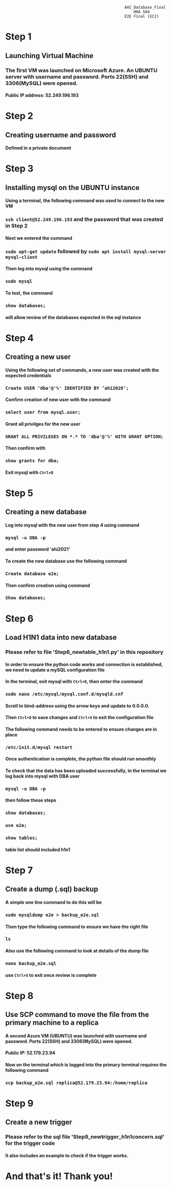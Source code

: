                                                         AHI_Database_Final
                                                            HHA 504 
                                                        E2E Final (EC2)
# Step 1
## Launching Virtual Machine 
### The first VM was launched on Microsoft Azure. An UBUNTU server with username and password. Ports 22(SSH) and 3306(MySQL) were opened.
#### Public IP address: 52.249.196.193

# Step 2
## Creating username and password 
#### Defined in a private document

# Step 3
## Installing mysql on the UBUNTU instance
#### Using a terminal, the following command was used to connect to the new VM
### `ssh client@52.249.196.193` and the password that was created in Step 2
#### Next we entered the command 
### `sudo apt-get update` followed by `sudo apt install mysql-server mysql-client`
#### Then log into mysql using the command 
### `sudo mysql`
#### To test, the command 
### `show databases;`
#### will allow review of the databases expected in the sql instance 

# Step 4 
## Creating a new user 
#### Using the following set of commands, a new user was created with the expected credentials 
### `Create USER ‘dba'@'%' IDENTIFIED BY ‘ahi2020’;`
#### Confirm creation of new user with the command
### `select user from mysql.user;`
#### Grant all privilges for the new user 
### `GRANT ALL PRIVILEGES ON *.* TO 'dba'@'%' WITH GRANT OPTION;`
#### Then confirm with 
### `show grants for dba;`
#### Exit mysql with `Ctrl+D`

# Step 5 
## Creating a new database
#### Log into mysql with the new user from step 4 using command 
### `mysql -u DBA -p`
#### and enter password 'ahi2021'
#### To create the new database use the following command
### `Create database e2e;`
#### Then confirm creation using command 
### `Show databases;`

# Step 6 
## Load H1N1 data into new database 
### Please refer to file 'Step6_newtable_h1n1.py' in this repository
#### In order to ensure the python code works and connection is established, we need to update a mySQL configuration file
#### In the terminal, exit mysql with `Ctrl+D`, then enter the command 
### `sudo nano /etc/mysql/mysql.conf.d/mysqld.cnf`
#### Scroll to bind-address using the arrow keys and update to 0.0.0.0.
#### Then `Ctrl+O` to save changes and `Ctrl+X` to exit the configuration file
#### The following command needs to be entered to ensure changes are in place 
### `/etc/init.d/mysql restart`
#### Once authentication is complete, the python file should run smoothly

#### To check that the data has been uploaded successfully, in the terminal we log back into mysql with DBA user 
### `mysql -u DBA -p`
#### then follow these steps
### `show databases;`
### `use e2e;`
### `show tables;`
#### table list should included h1n1

# Step 7
## Create a dump (.sql) backup 
#### A simple one line command to do this will be 
### `sudo mysqldump e2e > backup_e2e.sql`
#### Then type the following command to ensure we have the right file
### `ls`
#### Also use the following command to look at details of the dump file 
### `nano backup_e2e.sql`
#### use `Ctrl+X` to exit once review is complete 

# Step 8 
## Use SCP command to move the file from the primary machine to a replica
#### A second Azure VM (UBUNTU) was launched with username and password. Ports 22(SSH) and 3306(MySQL) were opened.
#### Public IP: 52.179.23.94
#### Now on the terminal which is logged into the primary terminal requires the following command 
### `scp backup_e2e.sql replica@52.179.23.94:/home/replica`

# Step 9
## Create a new trigger
### Please refer to the sql file 'Step9_newtrigger_h1n1concern.sql' for the trigger code
#### It also includes an example to check if the trigger works.

# And that's it! Thank you! 